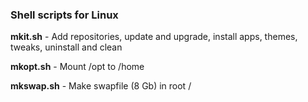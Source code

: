 ### Shell scripts for Linux

**mkit.sh** - Add repositories, update and upgrade, install apps, themes, tweaks, uninstall and clean

**mkopt.sh** - Mount /opt to /home

**mkswap.sh** - Make swapfile (8 Gb) in root /